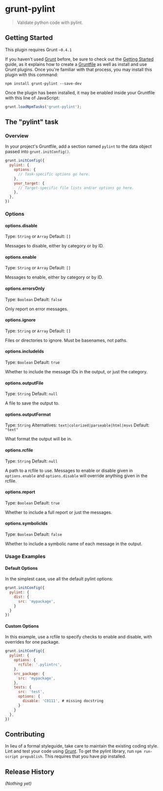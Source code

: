 # grunt-pylint

> Validate python code with pylint.

## Getting Started
This plugin requires Grunt `~0.4.1`

If you haven't used [Grunt](http://gruntjs.com/) before, be sure to check out the [Getting Started](http://gruntjs.com/getting-started) guide, as it explains how to create a [Gruntfile](http://gruntjs.com/sample-gruntfile) as well as install and use Grunt plugins. Once you're familiar with that process, you may install this plugin with this command:

```shell
npm install grunt-pylint --save-dev
```

Once the plugin has been installed, it may be enabled inside your Gruntfile with this line of JavaScript:

```js
grunt.loadNpmTasks('grunt-pylint');
```

## The "pylint" task

### Overview
In your project's Gruntfile, add a section named `pylint` to the data object passed into `grunt.initConfig()`.

```js
grunt.initConfig({
  pylint: {
    options: {
      // Task-specific options go here.
    },
    your_target: {
      // Target-specific file lists and/or options go here.
    },
  },
})
```

### Options

#### options.disable
Type: `String` or `Array`
Default: `[]`

Messages to disable, either by category or by ID.

#### options.enable
Type: `String` or `Array`
Default: `[]`

Messages to enable, either by category or by ID.

#### options.errorsOnly
Type: `Boolean`
Default: `false`

Only report on error messages.

#### options.ignore
Type: `String` or `Array`
Default: `[]`

Files or directories to ignore. Must be basenames, not paths.

#### options.includeIds
Type: `Boolean`
Default: `true`

Whether to include the message IDs in the output, or just the category.

#### options.outputFile
Type: `String`
Default: `null`

A file to save the output to.

#### options.outputFormat
Type: `String`
Alternatives: `text|colorized|parseable|html|msvs`
Default: `"text"`

What format the output will be in.

#### options.rcfile
Type: `String`
Default: `null`

A path to a rcfile to use. Messages to enable or disable given in `options.enable` and `options.disable` will override anything given in the rcfile.

#### options.report
Type: `Boolean`
Default: `true`

Whether to include a full report or just the messages.

#### options.symbolicIds
Type: `Boolean`
Default: `false`

Whether to include a symbolic name of each message in the output.


### Usage Examples

#### Default Options
In the simplest case, use all the default pylint options:

```js
grunt.initConfig({
  pylint: {
    dist: {
      src: 'mypackage',
    }
  }
})
```

#### Custom Options
In this example, use a rcfile to specify checks to enable and disable, with overrides for one package.

```js
grunt.initConfig({
  pylint: {
    options: {
      rcfile: '.pylintrc',
    },
    src_package: {
      src: 'mypackage',
    },
    tests: {
      src: 'test',
      options: {
        disable: 'C0111', # missing docstring
      }
    }
  },
})
```

## Contributing
In lieu of a formal styleguide, take care to maintain the existing coding style. Lint and test your code using [Grunt](http://gruntjs.com/). To get the pylint library, run `npm run-script prepublish`. This requires that you have pip installed.

## Release History
_(Nothing yet)_
